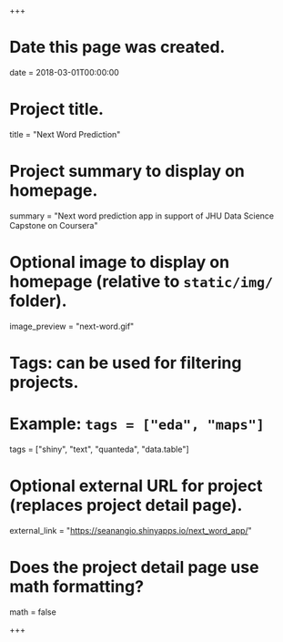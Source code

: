 +++
# Date this page was created.
date = 2018-03-01T00:00:00

# Project title.
title = "Next Word Prediction"

# Project summary to display on homepage.
summary = "Next word prediction app in support of JHU Data Science Capstone on Coursera"

# Optional image to display on homepage (relative to `static/img/` folder).
image_preview = "next-word.gif"

# Tags: can be used for filtering projects.
# Example: `tags = ["eda", "maps"]`
tags = ["shiny", "text", "quanteda", "data.table"]

# Optional external URL for project (replaces project detail page).
external_link = "https://seanangio.shinyapps.io/next_word_app/"

# Does the project detail page use math formatting?
math = false

+++

